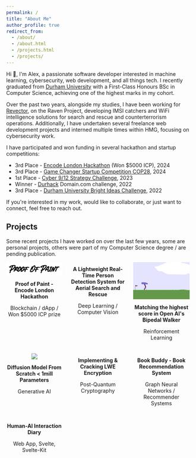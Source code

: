 ```yaml
---
permalink: /
title: "About Me"
author_profile: true
redirect_from: 
  - /about/
  - /about.html
  - /projects.html
  - /projects/
---
```


Hi 👋, I'm Alex, a passionate software developer interested in machine learning, cybersecurity, web development, and all things tech. I recently graduated from [Durham University](https://www.durham.ac.uk/) with a First-Class Honours BSc in Computer Science, achieving one of the highest marks in my cohort.

Over the past two years, alongside my studies, I have been working for [Revector](http://revector.com/), on the Raven Project, developing IMSI catchers and WiFi intelligence solutions for search and rescue and counterterrorism operations. Additionally, I have undertaken several freelance web development projects and interned multiple times within HMG, focusing on cybersecurity work. 

I have participated and won funding in several hackathon and startup competitions:

- 3rd Place - [Encode London Hackathon](https://www.encode.club/) (Won $5000 ICP), 2024
- 3rd Place - [Game Changer Startup Competition COP28](https://www.linkedin.com/posts/aislinn-de-buitleir-139645214_this-weekend-was-the-game-changer-entrepreneurial-activity-7125081514555404288-wd99?utm_source=share&utm_medium=member_desktop), 2024
- 1st Place - [Cyber 9/12 Strategy Challenge](https://www.linkedin.com/posts/activity-7034659955408293888-yC9P?utm_source=share&utm_medium=member_desktop), 2023
- Winner - [Durhack](https://durhack.com/) Domain.com challenge, 2022
- 3rd Place - [Durham University Bright Ideas Challenge](https://www.linkedin.com/company/durham-university-venture-lab/), 2022

If you're interested in my work, would like to collaborate, or just want to connect, feel free to reach out.

## Projects
Some recent projects I have worked on over the last few years, some are personal projects, others were part of my Computer Science degree / are pending publication.

<div class="project-grid">

<div class="project">
  <img src="_pages/proofofpaymentlogo.gif" class="project-thumbnail">
  <div class="project-info">
    <strong><a href="https://github.com/xanderread/proof-of-paint">Proof of Paint - Encode London Hackathon</a></strong>
    <p>Blockchain / dApp / Won $5000 ICP prize</p>
  </div>
</div>

<div class="project">
  <div class="project-info">
    <strong><a href="https://github.com/xanderread/diss">A Lightweight Real-Time Person Detection System for Aerial Search and Rescue</a></strong> 
    <p>Deep Learning / Computer Vision</p>
  </div>
</div>

<div class="project">
  <img src="_pages/rl.gif" class="project-thumbnail">
  <div class="project-info">
    <strong><a href="https://github.com/xanderread/ReinforcementLearning">Matching the highest score in Open AI's Bipedal Walker</a></strong>
    <p>Reinforcement Learning</p>
  </div>
</div>

<div class="project">
  <img src="_pages/diff.gif" class="project-thumbnail">
  <div class="project-info">
    <strong><a href="https://github.com/xanderread/DeepLearning">Diffusion Model From Scratch < 1mill Parameters</a></strong>
    <p>Generative AI</p>
  </div>
</div>

<div class="project">
  <div class="project-info">
    <strong><a href="https://github.com/xanderread/Cryptography">Implementing & Cracking LWE Encryption</a></strong>
    <p>Post-Quantum Cryptography</p>
  </div>
</div>

<div class="project">
  <div class="project-info">
    <strong><a href="https://github.com/xanderread/BookBuddy">Book Buddy - Book Recommendation System</a></strong>
    <p>Graph Neural Networks / Recommender Systems</p>
  </div>
</div>

<div class="project">
  <div class="project-info">
    <strong><a href="https://haii2023.vercel.app/">Human-AI Interaction Diary</a></strong>
    <p>Web App, Svelte, Svelte-Kit</p>
  </div>
</div>

</div>

<style>
.project-grid {
  display: flex;
  flex-wrap: wrap;
  gap: 20px;
}

.project {
  width: 30%;
  text-align: center;
}

.project-thumbnail {
  width: 100%;
  height: auto;
}

.project-info {
  margin-top: 10px;
}

.project-info a {
  text-decoration: none;
  color: inherit;
}
</style>
